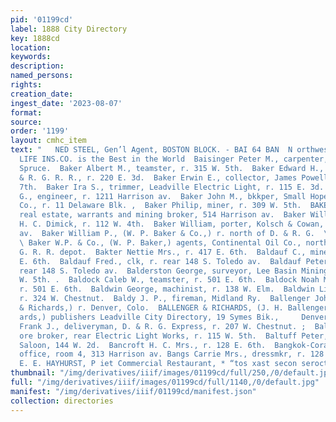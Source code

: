 ```yaml
---
pid: '01199cd'
label: 1888 City Directory
key: 1888cd
location: 
keywords: 
description: 
named_persons: 
rights: 
creation_date: 
ingest_date: '2023-08-07'
format: 
source: 
order: '1199'
layout: cmhc_item
text: "   NED STEEL, Gen’l Agent, BOSTON BLOCK. - BAI 64 BAN  N orthwestern MUTUAL
  LIFE INS.CO. is the Best in the World  Baisinger Peter M., carpenter, r. 613 N.
  Spruce.  Baker Albert M., teamster, r. 315 W. 5th.  Baker Edward H., truckman, D.
  & R. G. R. R., r. 220 E. 3d.  Baker Erwin E., collector, James Powell, r. 229 E.
  7th.  Baker Ira S., trimmer, Leadville Electric Light, r. 115 E. 3d.  Baker Irving
  G., engineer, r. 1211 Harrison av.  Baker John M., bkkper, Small Hopes Con. Mining
  Co., r. 11 Delaware Blk. ,  Baker Philip, miner, r. 309 W. 5th.  BAKER THOMAS H.,
  real estate, warrants and mining broker, 514 Harrison av.  Baker William, carpenter,
  H. C. Dimick, r. 112 W. 4th.  Baker William, porter, Kolsch & Cowan, r. 124 Harrison
  av.  Baker William P., (W. P. Baker & Co.,) r. north of D. & R. G.  \\ R. R. depot.
  \ Baker W.P. & Co., (W. P. Baker,) agents, Continental Oil Co., north of D. & R.
  G. R. R. depot.  Bakter Nettie Mrs., r. 417 E. 6th.  Baldauf C., miner, bds. 415
  E. 6th.  Baldauf Fred., clk, r. rear 148 S. Toledo av.  Baldauf Peter, miner, r.
  rear 148 S. Toledo av.  Balderston George, surveyor, Lee Basin Mining Co., r. 221
  W. 5th. .  Baldock Caleb W., teamster, r. 501 E. 6th.  Baldock Noah M., teamster,
  r. 501 E. 6th.  Baldwin George, machinist, r. 138 W. Elm.  Baldwin Lizzie Mrs.,
  r. 324 W. Chestnut.  Baldy J. P., fireman, Midland Ry.  Ballenger John H., (Ballenger
  & Richards,) r. Denver, Colo.  BALLENGER & RICHARDS, (J. H. Ballenger and W.H. Rich-
  ards,) publishers Leadville City Directory, 19 Symes Bik.,     Denver.  Ballinger
  Frank J., deliveryman, D. & R. G. Express, r. 207 W. Chestnut. ;  Ballou Franklin,
  ore broker, rear Electric Light Works, r. 115 W. 5th.  Baltuff Peter, Clarendon
  Saloon, 144 W. 2d.  Bancroft H. C. Mrs., r. 128 E. 6th.  Bangkok-Cora Belle Lease,
  office, room 4, 313 Harrison av. Bangs Carrie Mrs., dressmkr, r. 128 E. 6th.  s
  E. E. HAYHURST, P iet Commercial Restaurant, * “tos xast secon seroct. "
thumbnail: "/img/derivatives/iiif/images/01199cd/full/250,/0/default.jpg"
full: "/img/derivatives/iiif/images/01199cd/full/1140,/0/default.jpg"
manifest: "/img/derivatives/iiif/01199cd/manifest.json"
collection: directories
---
```

